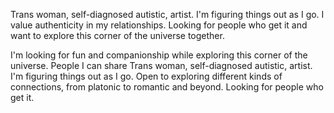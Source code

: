 
Trans woman, self-diagnosed autistic, artist. I'm figuring things out as I go. I value authenticity in my relationships. Looking for people who get it and want to explore this corner of the universe together.

I'm looking for fun and companionship while exploring this corner of the universe. People I can share Trans woman, self-diagnosed autistic, artist. I'm figuring things out as I go.  Open to exploring different kinds of connections, from platonic to romantic and beyond. Looking for people who get it.